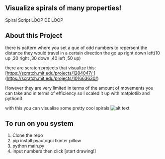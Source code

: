 ## Visualize spirals of many properties!
Spiral Script
LOOP DE LOOP

## About this Project
there is pattern where you set a que of odd numbers to repersent the distance they would travel in a certain direction the go up right down left(10 up ,20 right ,30 down ,40 left ,50 up)

there are scratch projects that visualize this: 
[[https://scratch.mit.edu/projects/1284047/ ](https://scratch.mit.edu/projects/101663630/)](https://scratch.mit.edu/projects/101663630/)
 
However they are very limited in terms of the amount of movements you can take and in terms of efficiency so I scaled it up with matplotlib and python3 

with this you can visualise some pretty cool spirals 
![alt text](https://github.com/BakedSoups/Visualize-Spirals/blob/tree/main/Demo/complexpatern.png?raw=true)
## To run on you system
1. Clone the repo
2. pip install pyautogui tkinter pillow 
3. python main.py
4. input numbers then click [start drawing!]



